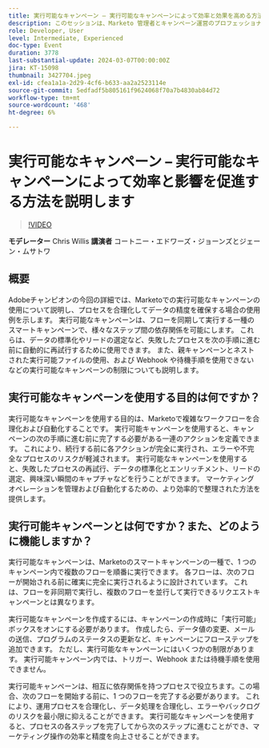 ```yaml
---
title: 実行可能なキャンペーン – 実行可能なキャンペーンによって効率と効果を高める方法を説明します
description: このセッションは、Marketo 管理者とキャンペーン運営のプロフェッショナル向けにカスタマイズされており、実行可能なキャンペーンを把握し、導入して、キャンペーンとプログラムに価値を付加し、効率を高め、成長を促進することに重点を置いています。
role: Developer, User
level: Intermediate, Experienced
doc-type: Event
duration: 3778
last-substantial-update: 2024-03-07T00:00:00Z
jira: KT-15098
thumbnail: 3427704.jpeg
exl-id: cfea1a1a-2d29-4cf6-b633-aa2a2523114e
source-git-commit: 5edfadf5b805161f9624068f70a7b4830ab84d72
workflow-type: tm+mt
source-wordcount: '468'
ht-degree: 6%

---
```


# 実行可能なキャンペーン – 実行可能なキャンペーンによって効率と影響を促進する方法を説明します

>[!VIDEO](https://video.tv.adobe.com/v/3427704/?learn=on)

**モデレーター** Chris Willis
**講演者** コートニー・エドワーズ・ジョーンズとジェーン・ムサトワ

## 概要

Adobeチャンピオンの今回の詳細では、Marketoでの実行可能なキャンペーンの使用について説明し、プロセスを合理化してデータの精度を確保する場合の使用例を示します。 実行可能なキャンペーンは、フローを同期して実行する一種のスマートキャンペーンで、様々なステップ間の依存関係を可能にします。 これらは、データの標準化やリードの選定など、失敗したプロセスを次の手順に進む前に自動的に再試行するために使用できます。 また、親キャンペーンとネストされた実行可能ファイルの使用、および Webhook や待機手順を使用できないなどの実行可能なキャンペーンの制限についても説明します。

## 実行可能なキャンペーンを使用する目的は何ですか？

実行可能なキャンペーンを使用する目的は、Marketoで複雑なワークフローを合理化および自動化することです。 実行可能キャンペーンを使用すると、キャンペーンの次の手順に進む前に完了する必要がある一連のアクションを定義できます。 これにより、続行する前に各アクションが完全に実行され、エラーや不完全なプロセスのリスクが軽減されます。 実行可能なキャンペーンを使用すると、失敗したプロセスの再試行、データの標準化とエンリッチメント、リードの選定、興味深い瞬間のキャプチャなどを行うことができます。 マーケティングオペレーションを管理および自動化するための、より効率的で整理された方法を提供します。

## 実行可能キャンペーンとは何ですか？また、どのように機能しますか？

実行可能なキャンペーンは、Marketoのスマートキャンペーンの一種で、1 つのキャンペーン内で複数のフローを順番に実行できます。 各フローは、次のフローが開始される前に確実に完全に実行されるように設計されています。 これは、フローを非同期で実行し、複数のフローを並行して実行できるリクエストキャンペーンとは異なります。

実行可能なキャンペーンを作成するには、キャンペーンの作成時に「実行可能」ボックスをオンにする必要があります。 作成したら、データ値の変更、メールの送信、プログラムのステータスの更新など、キャンペーンにフローステップを追加できます。 ただし、実行可能なキャンペーンにはいくつかの制限があります。 実行可能キャンペーン内では、トリガー、Webhook または待機手順を使用できません。

実行可能キャンペーンは、相互に依存関係を持つプロセスで役立ちます。この場合、次のフローを開始する前に、1 つのフローを完了する必要があります。 これにより、運用プロセスを合理化し、データ処理を合理化し、エラーやバックログのリスクを最小限に抑えることができます。 実行可能なキャンペーンを使用すると、プロセスの各ステップを完了してから次のステップに進むことができ、マーケティング操作の効率と精度を向上させることができます。